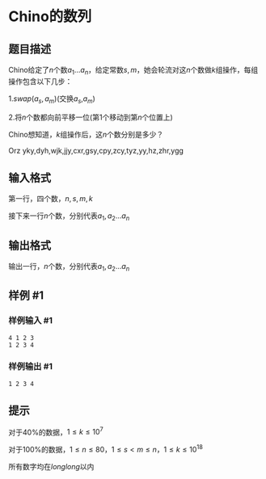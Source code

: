 # Chino的数列

## 题目描述

Chino给定了$n$个数$a_1...a_n$，给定常数$s,m$，她会轮流对这$n$个数做$k$组操作，每组操作包含以下几步：

$1.swap(a_s,a_m)$(交换$a_s$,$a_m$)

$2.$将$n$个数都向前平移一位(第$1$个移动到第$n$个位置上)

Chino想知道，$k$组操作后，这$n$个数分别是多少？
 
Orz yky,dyh,wjk,jjy,cxr,gsy,cpy,zcy,tyz,yy,hz,zhr,ygg

## 输入格式

第一行，四个数，$n,s,m,k$

接下来一行$n$个数，分别代表$a_1,a_2...a_n$

## 输出格式

输出一行，$n$个数，分别代表$a_1,a_2...a_n$

## 样例 #1

### 样例输入 #1
```
4 1 2 3
1 2 3 4
```

### 样例输出 #1

```
1 2 3 4
```

## 提示

对于$40\%$的数据，$1 \leq k \leq 10^7$

对于$100\%$的数据，$1 \leq n \leq 80$，$1 \leq s < m\leq n$，$1 \leq k \leq 10^{18}$

所有数字均在$long long$以内
